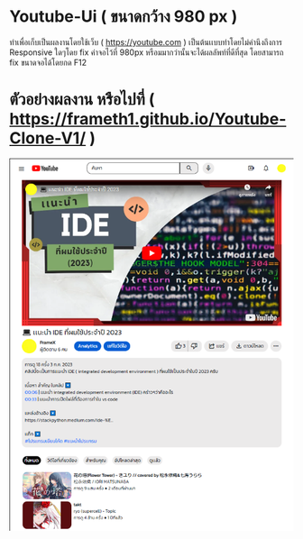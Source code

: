 # Youtube-Ui ( ขนาดกว้าง 980 px )
ทำเพื่อเก็บเป็นผลงานโดยใช้เว็บ ( https://youtube.com ) เป็นต้นเเบบทำโดยไม่คำนึงถึงการ Responsive ใดๆโดย fix ค่าจอไว้ที่ 980px หรือมมากว่านั้นจะได้ผลลัพท์ที่ดีที่สุด
โดยสามารถ fix ขนาดจอได้โดยกด F12
# ตัวอย่างผลงาน หรือไปที่         ( https://frameth1.github.io/Youtube-Clone-V1/ )
![ตัวอย่างผลงาน](https://github.com/FrameTH1/Youtube-Clone-V1/blob/main/demo.png)
